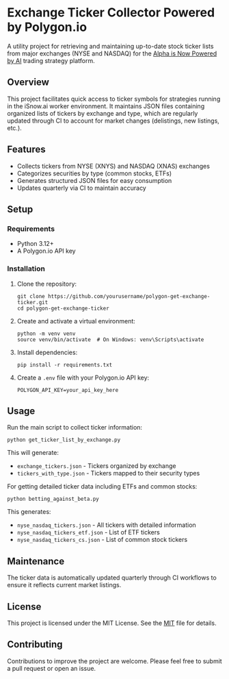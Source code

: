 # Exchange Ticker Collector Powered by Polygon.io

A utility project for retrieving and maintaining up-to-date stock ticker lists from major exchanges (NYSE and NASDAQ) for the [Alpha is Now Powered by AI](https://alpha.isnow.ai) trading strategy platform.

## Overview

This project facilitates quick access to ticker symbols for strategies running in the iSnow.ai worker environment. It maintains JSON files containing organized lists of tickers by exchange and type, which are regularly updated through CI to account for market changes (delistings, new listings, etc.).

## Features

- Collects tickers from NYSE (XNYS) and NASDAQ (XNAS) exchanges
- Categorizes securities by type (common stocks, ETFs)
- Generates structured JSON files for easy consumption
- Updates quarterly via CI to maintain accuracy

## Setup

### Requirements

- Python 3.12+
- A Polygon.io API key

### Installation

1. Clone the repository:
   ```
   git clone https://github.com/yourusername/polygon-get-exchange-ticker.git
   cd polygon-get-exchange-ticker
   ```

2. Create and activate a virtual environment:
   ```
   python -m venv venv
   source venv/bin/activate  # On Windows: venv\Scripts\activate
   ```

3. Install dependencies:
   ```
   pip install -r requirements.txt
   ```

4. Create a `.env` file with your Polygon.io API key:
   ```
   POLYGON_API_KEY=your_api_key_here
   ```

## Usage

Run the main script to collect ticker information:

```
python get_ticker_list_by_exchange.py
```

This will generate:
- `exchange_tickers.json` - Tickers organized by exchange
- `tickers_with_type.json` - Tickers mapped to their security types

For getting detailed ticker data including ETFs and common stocks:

```
python betting_against_beta.py
```

This generates:
- `nyse_nasdaq_tickers.json` - All tickers with detailed information
- `nyse_nasdaq_tickers_etf.json` - List of ETF tickers
- `nyse_nasdaq_tickers_cs.json` - List of common stock tickers

## Maintenance

The ticker data is automatically updated quarterly through CI workflows to ensure it reflects current market listings.

## License

This project is licensed under the MIT License. See the [MIT](https://opensource.org/licenses/MIT) file for details.

## Contributing

Contributions to improve the project are welcome. Please feel free to submit a pull request or open an issue.
